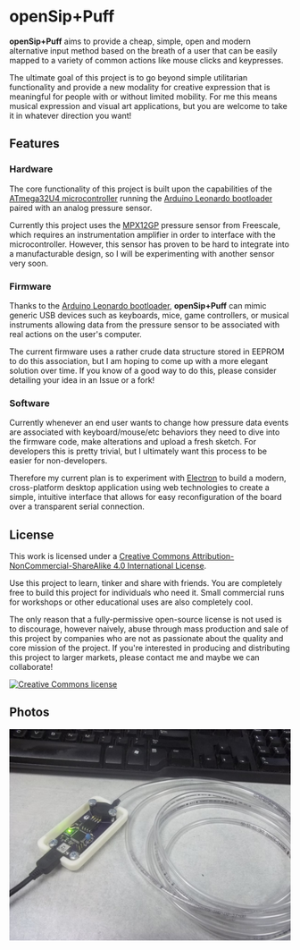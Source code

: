 # openSip+Puff

__openSip+Puff__ aims to provide a cheap, simple, open and modern alternative input method based on the breath of a user that can be easily mapped to a variety of common actions like mouse clicks and keypresses.

The ultimate goal of this project is to go beyond simple utilitarian functionality and provide a new modality for creative expression that is meaningful for people with or without limited mobility. For me this means musical expression and visual art applications, but you are welcome to take it in whatever direction you want!

## Features
### Hardware
The core functionality of this project is built upon the capabilities of the [ATmega32U4 microcontroller](https://github.com/jasonwebb/openSipPuff/blob/master/datasheets/ATMega32u4.pdf) running the [Arduino Leonardo bootloader](https://www.arduino.cc/en/Main/ArduinoBoardLeonardo) paired with an analog pressure sensor.

Currently this project uses the [MPX12GP](https://github.com/jasonwebb/openSipPuff/blob/master/datasheets/MPX12.pdf) pressure sensor from Freescale, which requires an instrumentation amplifier in order to interface with the microcontroller. However, this sensor has proven to be hard to integrate into a manufacturable design, so I will be experimenting with another sensor very soon.

### Firmware
Thanks to the [Arduino Leonardo bootloader](https://www.arduino.cc/en/Main/ArduinoBoardLeonardo), __openSip+Puff__ can mimic generic USB devices such as keyboards, mice, game controllers, or musical instruments allowing data from the pressure sensor to be associated with real actions on the user's computer.

The current firmware uses a rather crude data structure stored in EEPROM to do this association, but I am hoping to come up with a more elegant solution over time. If you know of a good way to do this, please consider detailing your idea in an Issue or a fork!

### Software
Currently whenever an end user wants to change how pressure data events are associated with keyboard/mouse/etc behaviors they need to dive into the firmware code, make alterations and upload a fresh sketch. For developers this is pretty trivial, but I ultimately want this process to be easier for non-developers.

Therefore my current plan is to experiment with [Electron](http://electron.atom.io/) to build a modern, cross-platform desktop application using web technologies to create a simple, intuitive interface that allows for easy reconfiguration of the board over a transparent serial connection.

## License
This work is licensed under a [Creative Commons Attribution-NonCommercial-ShareAlike 4.0 International License](http://creativecommons.org/licenses/by-nc-sa/4.0/).

Use this project to learn, tinker and share with friends. You are completely free to build this project for individuals  who need it. Small commercial runs for workshops or other educational uses are also completely cool.

The only reason that a fully-permissive open-source license is not used is to discourage, however naively, abuse through mass production and sale of this project by companies who are not as passionate about the quality and core mission of the project. If you're interested in producing and distributing this project to larger markets, please contact me and maybe we can collaborate!

[![Creative Commons license](https://i.creativecommons.org/l/by-nc-sa/4.0/88x31.png)](http://creativecommons.org/licenses/by-nc-sa/4.0/)

## Photos

![Assembled prototype](images/assembled-prototype.jpg)
